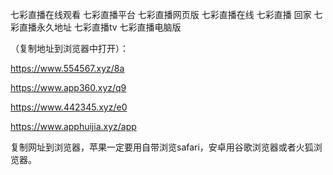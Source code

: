 七彩直播在线观看
七彩直播平台
七彩直播网页版
七彩直播在线
七彩直播 回家
七彩直播永久地址
七彩直播tv
七彩直播电脑版
 
（复制地址到浏览器中打开）：

https://www.554567.xyz/8a

https://www.app360.xyz/q9

https://www.442345.xyz/e0

https://www.apphuijia.xyz/app

复制网址到浏览器，苹果一定要用自带浏览safari，安卓用谷歌浏览器或者火狐浏览器。
